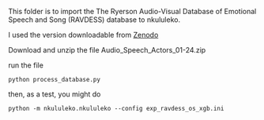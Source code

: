 This folder is to import the 
The Ryerson Audio-Visual Database of Emotional Speech and Song (RAVDESS)
database to nkululeko.

I used the version downloadable from [Zenodo](https://zenodo.org/record/1188976)

Download and unzip the file Audio_Speech_Actors_01-24.zip

run the file
```
python process_database.py
```

then, as a test, you might do
```
python -m nkululeko.nkululeko --config exp_ravdess_os_xgb.ini 
```